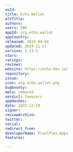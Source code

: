 ```yaml
---
wsId: 
title: Echo Wallet
altTitle: 
authors: 
users: 500
appId: org.echo.wallet
appCountry: 
released: 2019-04-04
updated: 2019-11-21
version: 1.13.2
stars: 
ratings: 
reviews: 
website: https://echo-dev.io/
repository: 
issue: 
icon: org.echo.wallet.png
bugbounty: 
meta: removed
verdict: fewusers
appHashes: 
date: 2023-12-19
signer: 
reviewArchive: 
twitter: 
social: 
redirect_from: 
developerName: PixelPlex Apps
features: 

---
```


